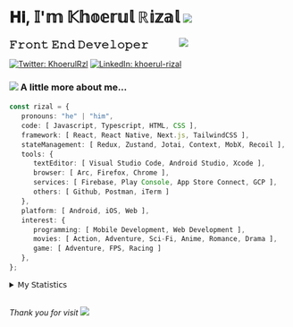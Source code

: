 <h1> 𝐇𝐢, 𝕀'𝕞 𝕂𝕙𝕠𝕖𝕣𝕦𝕝 ℝ𝕚𝕫𝕒𝕝 <img src="https://media.giphy.com/media/mGcNjsfWAjY5AEZNw6/giphy.gif" width="50"></h1>
<img align='right' src="https://media.giphy.com/media/v1.Y2lkPTc5MGI3NjExOWI2ajR2NGJubzBsZHFuaHMwajRrcDNsNXJwOG8yb3F0NjhkNXF4OSZlcD12MV9pbnRlcm5hbF9naWZfYnlfaWQmY3Q9cw/fkZukR450RQ1qnGaq9/giphy.gif" width="200">
<strong style="font-size:20px;">𝙵𝚛𝚘𝚗𝚝 𝙴𝚗𝚍 𝙳𝚎𝚟𝚎𝚕𝚘𝚙𝚎𝚛</strong>
</p></em>

[![Twitter: KhoerulRzl](https://img.shields.io/twitter/follow/KhoerulRzl?style=social)](https://twitter.com/KhoerulRzl)
[![LinkedIn: khoerul-rizal](https://img.shields.io/badge/khoerul--rizal-blue?style=flat-square&logo=Linkedin&logoColor=white&link=https://www.linkedin.com/in/khoerul-rizal/)](https://www.linkedin.com/in/khoerul-rizal/)

### <img src="https://media.giphy.com/media/VgCDAzcKvsR6OM0uWg/giphy.gif" width="50"> A little more about me...

```typescript
const rizal = {
   pronouns: "he" | "him",
   code: [ Javascript, Typescript, HTML, CSS ],
   framework: [ React, React Native, Next.js, TailwindCSS ],
   stateManagement: [ Redux, Zustand, Jotai, Context, MobX, Recoil ],
   tools: {
      textEditor: [ Visual Studio Code, Android Studio, Xcode ],
      browser: [ Arc, Firefox, Chrome ],
      services: [ Firebase, Play Console, App Store Connect, GCP ],
      others: [ Github, Postman, iTerm ]
   },
   platform: [ Android, iOS, Web ],
   interest: {
      programming: [ Mobile Development, Web Development ],
      movies: [ Action, Adventure, Sci-Fi, Anime, Romance, Drama ],
      game: [ Adventure, FPS, Racing ]
   },
};
```

<details>
  <summary>𝖬𝗒 𝖲𝗍𝖺𝗍𝗂𝗌𝗍𝗂𝖼𝗌</summary><br/>
   
<!--START_SECTION:waka-->
![Code Time](http://img.shields.io/badge/Code%20Time-115%20hrs%2025%20mins-blue)

![Profile Views](http://img.shields.io/badge/Profile%20Views-51-blue)

**🐱 My GitHub Data** 

> 📦 159.0 kB Used in GitHub's Storage 
 > 
> 🏆 658 Contributions in the Year 2024
 > 
> 💼 Opted to Hire
 > 
> 📜 31 Public Repositories 
 > 
> 🔑 6 Private Repositories 
 > 
**I'm an Early 🐤** 

```text
🌞 Morning                9666 commits        █████████░░░░░░░░░░░░░░░░   34.88 % 
🌆 Daytime                12160 commits       ███████████░░░░░░░░░░░░░░   43.87 % 
🌃 Evening                5766 commits        █████░░░░░░░░░░░░░░░░░░░░   20.80 % 
🌙 Night                  124 commits         ░░░░░░░░░░░░░░░░░░░░░░░░░   00.45 % 
```
📅 **I'm Most Productive on Tuesday** 

```text
Monday                   5557 commits        █████░░░░░░░░░░░░░░░░░░░░   20.05 % 
Tuesday                  6122 commits        ██████░░░░░░░░░░░░░░░░░░░   22.09 % 
Wednesday                4557 commits        ████░░░░░░░░░░░░░░░░░░░░░   16.44 % 
Thursday                 5369 commits        █████░░░░░░░░░░░░░░░░░░░░   19.37 % 
Friday                   4013 commits        ████░░░░░░░░░░░░░░░░░░░░░   14.48 % 
Saturday                 906 commits         █░░░░░░░░░░░░░░░░░░░░░░░░   03.27 % 
Sunday                   1192 commits        █░░░░░░░░░░░░░░░░░░░░░░░░   04.30 % 
```


📊 **This Week I Spent My Time On** 

```text
🕑︎ Time Zone: Asia/Jakarta

💬 Programming Languages: 
TypeScript               19 hrs 52 mins      ███████████░░░░░░░░░░░░░░   43.51 % 
Other                    11 hrs 6 mins       ██████░░░░░░░░░░░░░░░░░░░   24.30 % 
JavaScript               4 hrs 29 mins       ██░░░░░░░░░░░░░░░░░░░░░░░   09.83 % 
Figma Design             3 hrs 39 mins       ██░░░░░░░░░░░░░░░░░░░░░░░   08.02 % 
JSON                     2 hrs 53 mins       ██░░░░░░░░░░░░░░░░░░░░░░░   06.34 % 

🔥 Editors: 
VS Code                  31 hrs              █████████████████░░░░░░░░   67.88 % 
Slack                    7 hrs 56 mins       ████░░░░░░░░░░░░░░░░░░░░░   17.39 % 
Figma                    3 hrs 39 mins       ██░░░░░░░░░░░░░░░░░░░░░░░   08.02 % 
iTerm2                   1 hr 24 mins        █░░░░░░░░░░░░░░░░░░░░░░░░   03.09 % 
Terminal                 1 hr 7 mins         █░░░░░░░░░░░░░░░░░░░░░░░░   02.48 % 

💻 Operating System: 
Mac                      45 hrs 41 mins      █████████████████████████   100.00 % 
```

**I Mostly Code in JavaScript** 

```text
JavaScript               41 repos            ██████████████████░░░░░░░   71.93 % 
TypeScript               9 repos             ████░░░░░░░░░░░░░░░░░░░░░   15.79 % 
Go                       2 repos             █░░░░░░░░░░░░░░░░░░░░░░░░   03.51 % 
Jupyter Notebook         1 repo              ░░░░░░░░░░░░░░░░░░░░░░░░░   01.75 % 
Java                     1 repo              ░░░░░░░░░░░░░░░░░░░░░░░░░   01.75 % 
```



**Timeline**

![Lines of Code chart](https://raw.githubusercontent.com/khoerulrizal/khoerulrizal/main/assets/bar_graph.png)


 Last Updated on 26/05/2024 00:42:37 UTC
<!--END_SECTION:waka-->
</details>
<br/>

<em>Thank you for visit</em> <img src="https://media.giphy.com/media/v1.Y2lkPTc5MGI3NjExcHdvNm1qZWtjaGw0ZjdwM3Z3NnY2dHlueTVuODBta2FiY20wM2YybSZlcD12MV9pbnRlcm5hbF9naWZfYnlfaWQmY3Q9cw/tV25tpdKqdFa9x81k2/giphy.gif" width="40">
